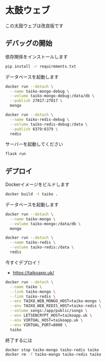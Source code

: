 # 太鼓ウェブ

この太鼓ウェブは改良版です

## デバッグの開始

依存関係をインストールします

```bash
pip install -r requirements.txt
```

データベースを起動します

```bash
docker run --detach \
  --name taiko-mongo-debug \
  --volume taiko-mongo-debug:/data/db \
  --publish 27017:27017 \
  mongo
```

```bash
docker run --detach \
  --name taiko-redis-debug \
  --volume taiko-redis-debug:/data \
  --publish 6379:6379 \
  redis
```

サーバーを起動してください

```bash
flask run
```

## デプロイ

Dockerイメージをビルドします

```bash
docker build -t taiko .
```

データベースを起動します

```bash
docker run --detach \
  --name taiko-mongo \
  --volume taiko-mongo:/data/db \
  mongo
```

```bash
docker run --detach \
  --name taiko-redis \
  --volume taiko-redis:/data \
  redis
```

今すぐデプロイ！

- https://taikoapp.uk/

```bash
docker run --detach \
  --name taiko \
  --link taiko-mongo \
  --link taiko-redis \
  --env TAIKO_WEB_MONGO_HOST=taiko-mongo \
  --env TAIKO_WEB_REDIS_HOST=taiko-redis \
  --volume songs:/app/public/songs \
  --env LETSENCRYPT_HOST=taikoapp.uk \
  --env VIRTUAL_HOST=taikoapp.uk \
  --env VIRTUAL_PORT=8000 \
  taiko
```

終了するには

```bash
docker stop taiko-mongo taiko-redis taiko
docker rm -f taiko-mongo taiko-redis taiko
```
